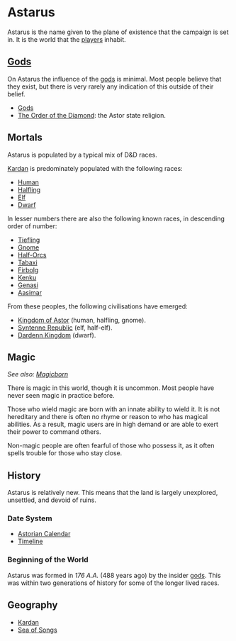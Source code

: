 # Astarus

Astarus is the name given to the plane of existence that the campaign is set in. It is the world that the [players](../players/logan.md) inhabit.

## [Gods](../gods/gods.md)

On Astarus the influence of the [gods](../gods/gods.md) is minimal. Most people believe that they exist, but there is very rarely any indication of this outside of their belief.

- [Gods](../gods/gods.md)
- [The Order of the Diamond](../organisations/the-order-of-the-diamond.md): the Astor state religion.

## Mortals

Astarus is populated by a typical mix of D&D races.

[Kardan](../places/continents/kardan.md) is predominately populated with the following races:

- [Human](https://www.dndbeyond.com/races/human)
- [Halfling](https://www.dndbeyond.com/races/halfling)
- [Elf](https://www.dndbeyond.com/races/elf)
- [Dwarf](https://www.dndbeyond.com/races/dwarf)

In lesser numbers there are also the following known races, in descending order of number:

- [Tiefling](https://www.dndbeyond.com/races/tiefling)
- [Gnome](https://www.dndbeyond.com/races/gnome)
- [Half-Orcs](https://www.dndbeyond.com/races/half-orc)
- [Tabaxi](https://www.dndbeyond.com/races/tabaxi)
- [Firbolg](https://www.dndbeyond.com/races/firbolg)
- [Kenku](https://www.dndbeyond.com/races/kenku)
- [Genasi](https://www.dndbeyond.com/races/genasi)
- [Aasimar](https://www.dndbeyond.com/races/aasimar)

From these peoples, the following civilisations have emerged:

- [Kingdom of Astor](../civilisations/kingdom-of-astor/kingdom-of-astor.md) (human, halfling, gnome).
- [Syntenne Republic](../civilisations/syntenne-republic/syntenne-republic.md) (elf, half-elf).
- [Dardenn Kingdom](../civilisations/dardenn-kingdom/dardenn-kingdom.md) (dwarf).

## Magic

*See also: [Magicborn](../civilisations/kingdom-of-astor/magicborn.md)*

There is magic in this world, though it is uncommon. Most people have never seen magic in practice before.

Those who wield magic are born with an innate ability to wield it. It is not hereditary and there is often no rhyme or reason to who has magical abilities. As a result, magic users are in high demand or are able to exert their power to command others.

Non-magic people are often fearful of those who possess it, as it often spells trouble for those who stay close.

## History

Astarus is relatively new. This means that the land is largely unexplored, unsettled, and devoid of ruins.

### Date System

- [Astorian Calendar](../history/astorian-calendar.md)
- [Timeline](../history/timeline.md)

### Beginning of the World

Astarus was formed in *176 A.A.* (488 years ago) by the insider [gods](../gods/gods.md). This was within two generations of history for some of the longer lived races.

## Geography

- [Kardan](../places/continents/kardan.md)
- [Sea of Songs](../places/seas/sea-of-songs.md)

